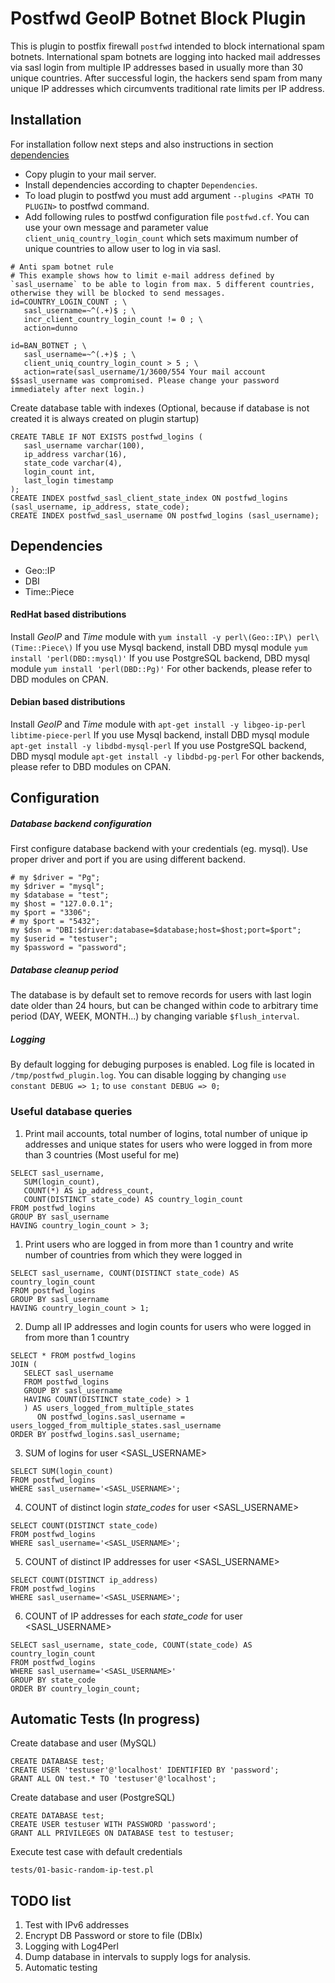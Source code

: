 # Postfwd GeoIP Botnet Block Plugin

This is plugin to postfix firewall `postfwd` intended to block international spam botnets. International spam botnets are logging into hacked mail addresses via sasl login from multiple IP addresses based in usually more than 30 unique countries. After successful login, the hackers send spam from many unique IP addresses which circumvents traditional rate limits per IP address.

## Installation

For installation follow next steps and also instructions in section [dependencies](#dependencies)
- Copy plugin to your mail server. 
- Install dependencies according to chapter `Dependencies`. 
- To load plugin to postfwd you must add argument `--plugins <PATH TO PLUGIN>` to postfwd command. 
- Add following rules to postfwd configuration file `postfwd.cf`. You can use your own message and parameter value `client_uniq_country_login_count` which sets maximum number of unique countries to allow user to log in via sasl. 

```
# Anti spam botnet rule
# This example shows how to limit e-mail address defined by `sasl_username` to be able to login from max. 5 different countries, otherwise they will be blocked to send messages.
id=COUNTRY_LOGIN_COUNT ; \
   sasl_username=~^(.+)$ ; \
   incr_client_country_login_count != 0 ; \
   action=dunno

id=BAN_BOTNET ; \
   sasl_username=~^(.+)$ ; \
   client_uniq_country_login_count > 5 ; \
   action=rate(sasl_username/1/3600/554 Your mail account $$sasl_username was compromised. Please change your password immediately after next login.)
```

Create database table with indexes (Optional, because if database is not created it is always created on plugin startup)

```
CREATE TABLE IF NOT EXISTS postfwd_logins (
   sasl_username varchar(100),
   ip_address varchar(16),
   state_code varchar(4),
   login_count int,
   last_login timestamp
);
CREATE INDEX postfwd_sasl_client_state_index ON postfwd_logins (sasl_username, ip_address, state_code);
CREATE INDEX postfwd_sasl_username ON postfwd_logins (sasl_username);
```

## Dependencies

* Geo::IP
* DBI
* Time::Piece


#### RedHat based distributions 

Install *GeoIP* and *Time* module with `yum install -y perl\(Geo::IP\) perl\(Time::Piece\)`
If you use Mysql backend, install DBD mysql module `yum install 'perl(DBD::mysql)'`
If you use PostgreSQL backend, DBD mysql module `yum install 'perl(DBD::Pg)'`
For other backends, please refer to DBD modules on CPAN.

#### Debian based distributions 

Install *GeoIP* and *Time* module with `apt-get install -y libgeo-ip-perl libtime-piece-perl`
If you use Mysql backend, install DBD mysql module `apt-get install -y libdbd-mysql-perl`
If you use PostgreSQL backend, DBD mysql module `apt-get install -y libdbd-pg-perl`
For other backends, please refer to DBD modules on CPAN.


## Configuration

##### Database backend configuration

First configure database backend with your credentials (eg. mysql). Use proper driver and port if you are using different backend.

```
# my $driver = "Pg"; 
my $driver = "mysql"; 
my $database = "test";
my $host = "127.0.0.1";
my $port = "3306";
# my $port = "5432";
my $dsn = "DBI:$driver:database=$database;host=$host;port=$port";
my $userid = "testuser";
my $password = "password";
```
##### Database cleanup period

The database is by default set to remove records for users with last login date older than 24 hours, but can be changed within code to arbitrary time period (DAY, WEEK, MONTH...) by changing variable `$flush_interval`.

##### Logging

By default logging for debuging purposes is enabled. Log file is located in `/tmp/postfwd_plugin.log`.
You can disable logging by changing `use constant DEBUG => 1;` to `use constant DEBUG => 0;`

### Useful database queries 

1. Print mail accounts, total number of logins, total number of unique ip addresses and unique states for users who were logged in from more than 3 countries (Most useful for me)
```
SELECT sasl_username, 
   SUM(login_count), 
   COUNT(*) AS ip_address_count, 
   COUNT(DISTINCT state_code) AS country_login_count 
FROM postfwd_logins 
GROUP BY sasl_username 
HAVING country_login_count > 3;
```

1. Print users who are logged in from more than 1 country and write number of countries from which they were logged in
```
SELECT sasl_username, COUNT(DISTINCT state_code) AS country_login_count 
FROM postfwd_logins 
GROUP BY sasl_username 
HAVING country_login_count > 1;
```

2. Dump all IP addresses and login counts for users who were logged in from more than 1 country
```
SELECT * FROM postfwd_logins 
JOIN (
   SELECT sasl_username 
   FROM postfwd_logins 
   GROUP BY sasl_username 
   HAVING COUNT(DISTINCT state_code) > 1
   ) AS users_logged_from_multiple_states 
      ON postfwd_logins.sasl_username = users_logged_from_multiple_states.sasl_username 
ORDER BY postfwd_logins.sasl_username;
```

3. SUM of logins for user <SASL_USERNAME>
```
SELECT SUM(login_count) 
FROM postfwd_logins 
WHERE sasl_username='<SASL_USERNAME>';
```

4. COUNT of distinct login *state_codes* for user <SASL_USERNAME>
```
SELECT COUNT(DISTINCT state_code) 
FROM postfwd_logins 
WHERE sasl_username='<SASL_USERNAME>';
```

5. COUNT of distinct IP addresses for user <SASL_USERNAME>
```
SELECT COUNT(DISTINCT ip_address) 
FROM postfwd_logins 
WHERE sasl_username='<SASL_USERNAME>';
```

6. COUNT of IP addresses for each *state_code* for user <SASL_USERNAME>
```
SELECT sasl_username, state_code, COUNT(state_code) AS country_login_count 
FROM postfwd_logins 
WHERE sasl_username='<SASL_USERNAME>' 
GROUP BY state_code 
ORDER BY country_login_count;
```

## Automatic Tests (In progress)

Create database and user (MySQL)

```
CREATE DATABASE test;
CREATE USER 'testuser'@'localhost' IDENTIFIED BY 'password';
GRANT ALL ON test.* TO 'testuser'@'localhost';
```

Create database and user (PostgreSQL)

```
CREATE DATABASE test;
CREATE USER testuser WITH PASSWORD 'password';
GRANT ALL PRIVILEGES ON DATABASE test to testuser;
```

Execute test case with default credentials

```
tests/01-basic-random-ip-test.pl
```

## TODO list

1. Test with IPv6 addresses
2. Encrypt DB Password or store to file (DBIx)
3. Logging with Log4Perl
4. Dump database in intervals to supply logs for analysis.
5. Automatic testing

